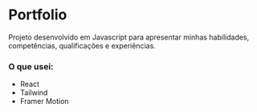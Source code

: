 # Portfolio

Projeto desenvolvido em Javascript para apresentar minhas habilidades, competências, qualificações e experiências.

### O que usei:
- React
- Tailwind
- Framer Motion
